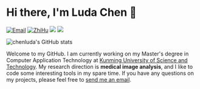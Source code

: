 # Hi there, I'm Luda Chen 👋

[![Email](https://img.shields.io/badge/-chenluda01@gmail.com-yellowgreen?style=flat-square&labelColor=grey&logo=Gmail&logoColor=white&link=mailto:chenluda01@gmail.com)](mailto:chenluda01@gmail.com) 
[![ZhiHu](https://img.shields.io/badge/ZhiHu-知乎-orange)](https://www.zhihu.com/people/Glenn) 
[![](https://img.shields.io/github/stars/chenluda?style=flat-square&logo=github&label=Github%20Stars&labelColor=gray&color=red)](https://github.com/chenluda/chenluda)
[![](https://visitor-badge.laobi.icu/badge?page_id=chenluda.chenluda)]()

<p>
    <img src="https://github-readme-stats.vercel.app/api?username=chenluda&show_icons=true&theme=tokyonight" alt="chenluda's GitHub stats">
</p>

Welcome to my GitHub. I am currently working on my Master's degree in Computer Application Technology at [Kunming University of Science and Technology](https://www.kmust.edu.cn/). My research direction is **medical image analysis**, and I like to code some interesting tools in my spare time. If you have any questions on my projects, please feel free to [send me an email](mailto:chenluda01@gmail.com).
